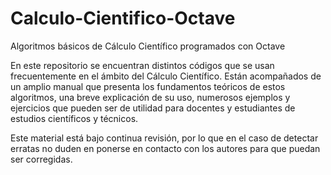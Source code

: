 # Calculo-Cientifico-Octave
Algoritmos básicos de Cálculo Científico programados con Octave

En este repositorio se encuentran distintos códigos que se usan frecuentemente 
en el ámbito del Cálculo Científico. Están acompañados de un amplio manual que 
presenta los fundamentos teóricos de estos algoritmos, una breve explicación de su
uso, numerosos ejemplos y ejercicios que pueden ser de utilidad para docentes y 
estudiantes de estudios científicos y técnicos.



Este material está bajo continua revisión, por lo que en el caso de detectar erratas 
no duden en ponerse en contacto con los autores para que puedan ser corregidas.
